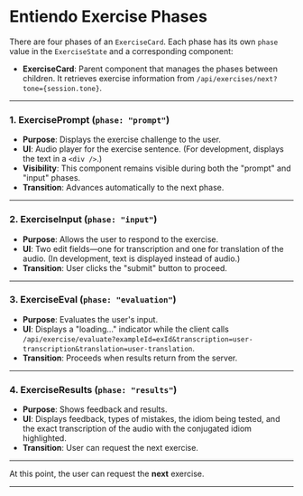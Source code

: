 # Entiendo Exercise Phases

There are four phases of an `ExerciseCard`. Each phase has its own `phase` value in the `ExerciseState` and a corresponding component:

- **ExerciseCard**: Parent component that manages the phases between children. It retrieves exercise information from `/api/exercises/next?tone={session.tone}`.

---

### 1. ExercisePrompt (`phase: "prompt"`)

- **Purpose**: Displays the exercise challenge to the user.
- **UI**: Audio player for the exercise sentence. (For development, displays the text in a `<div />`.)
- **Visibility**: This component remains visible during both the "prompt" and "input" phases.
- **Transition**: Advances automatically to the next phase.

---

### 2. ExerciseInput (`phase: "input"`)

- **Purpose**: Allows the user to respond to the exercise.
- **UI**: Two edit fields—one for transcription and one for translation of the audio. (In development, text is displayed instead of audio.)
- **Transition**: User clicks the "submit" button to proceed.

---

### 3. ExerciseEval (`phase: "evaluation"`)

- **Purpose**: Evaluates the user's input.
- **UI**: Displays a "loading…" indicator while the client calls  
  `/api/exercise/evaluate?exampleId=exId&transcription=user-transcription&translation=user-translation`.
- **Transition**: Proceeds when results return from the server.

---

### 4. ExerciseResults (`phase: "results"`)

- **Purpose**: Shows feedback and results.
- **UI**: Displays feedback, types of mistakes, the idiom being tested, and the exact transcription of the audio with the conjugated idiom highlighted.
- **Transition**: User can request the next exercise.

---

At this point, the user can request the **next** exercise.

---

<!-- #entiendo/5 --
